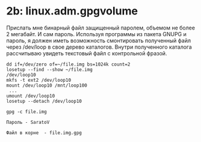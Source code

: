 # 2b: linux.adm.gpgvolume
Прислать мне бинарный файл защищенный паролем, объемом не более 2 мегабайт. И сам пароль. Используя программы из пакета GNUPG и пароль, 
я должен иметь возможность смонтировать полученный файл через /dev/loop в свое дерево каталогов. Внутри полученного каталога рассчитываю 
увидеть текстовый файл с контрольной фразой.


```
dd if=/dev/zero of=~/file.img bs=1024k count=2
losetup --find --show ~/file.img
/dev/loop10
mkfs -t ext2 /dev/loop10
mount /dev/loop10 /mnt/loop100
 ...
umount /dev/loop10
losetup --detach /dev/loop10

gpg -c file.img

Пароль - SaratoV

Файл в корне  - file.img.gpg
```

